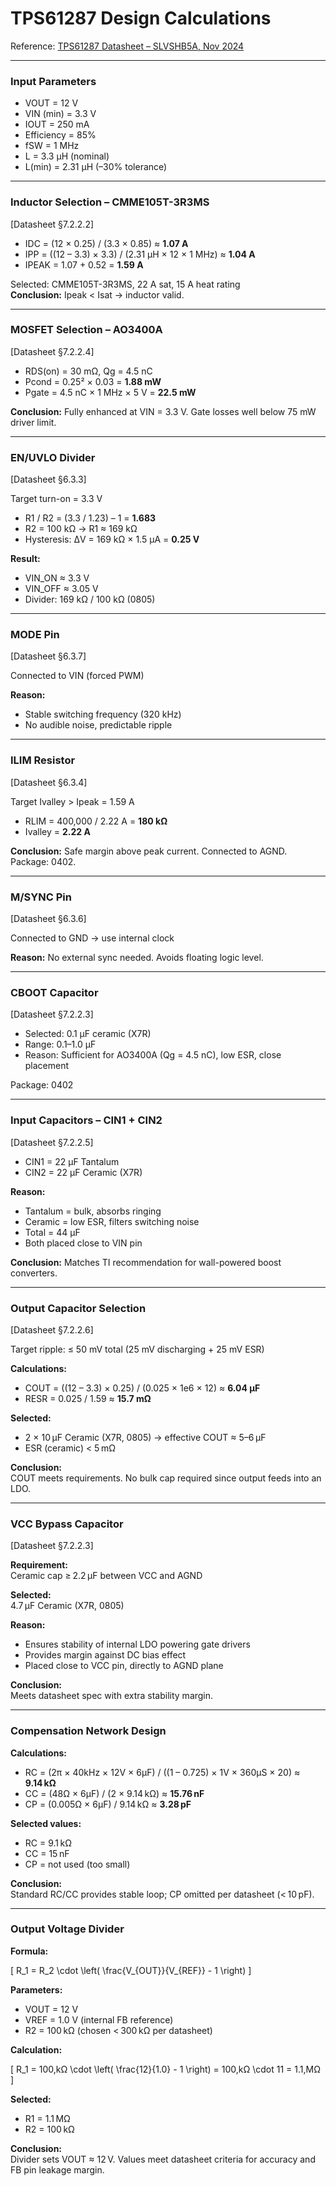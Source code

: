 # TPS61287 Design Calculations

Reference: [TPS61287 Datasheet – SLVSHB5A, Nov 2024](https://www.ti.com/lit/ds/symlink/tps61287.pdf)

---

### Input Parameters

- VOUT = 12 V  
- VIN (min) = 3.3 V  
- IOUT = 250 mA  
- Efficiency = 85%  
- fSW = 1 MHz  
- L = 3.3 µH (nominal)  
- L(min) = 2.31 µH (–30% tolerance)

---

### Inductor Selection – CMME105T-3R3MS  
[Datasheet §7.2.2.2]

- IDC = (12 × 0.25) / (3.3 × 0.85) ≈ **1.07 A**  
- IPP = ((12 – 3.3) × 3.3) / (2.31 µH × 12 × 1 MHz) ≈ **1.04 A**  
- IPEAK = 1.07 + 0.52 = **1.59 A**

Selected: CMME105T-3R3MS, 22 A sat, 15 A heat rating  
**Conclusion:** Ipeak < Isat → inductor valid.

---

### MOSFET Selection – AO3400A  
[Datasheet §7.2.2.4]

- RDS(on) = 30 mΩ, Qg = 4.5 nC  
- Pcond = 0.25² × 0.03 = **1.88 mW**  
- Pgate = 4.5 nC × 1 MHz × 5 V = **22.5 mW**

**Conclusion:** Fully enhanced at VIN = 3.3 V. Gate losses well below 75 mW driver limit.

---

### EN/UVLO Divider  
[Datasheet §6.3.3]

Target turn-on = 3.3 V  
- R1 / R2 = (3.3 / 1.23) – 1 = **1.683**  
- R2 = 100 kΩ → R1 ≈ 169 kΩ  
- Hysteresis: ΔV = 169 kΩ × 1.5 µA = **0.25 V**

**Result:**  
- VIN_ON ≈ 3.3 V  
- VIN_OFF ≈ 3.05 V  
- Divider: 169 kΩ / 100 kΩ (0805)

---

### MODE Pin  
[Datasheet §6.3.7]

Connected to VIN (forced PWM)

**Reason:**  
- Stable switching frequency (320 kHz)  
- No audible noise, predictable ripple

---

### ILIM Resistor  
[Datasheet §6.3.4]

Target Ivalley > Ipeak = 1.59 A  
- RLIM = 400,000 / 2.22 A = **180 kΩ**  
- Ivalley = **2.22 A**

**Conclusion:** Safe margin above peak current. Connected to AGND. Package: 0402.

---

### M/SYNC Pin  
[Datasheet §6.3.6]

Connected to GND → use internal clock

**Reason:** No external sync needed. Avoids floating logic level.

---

### CBOOT Capacitor  
[Datasheet §7.2.2.3]

- Selected: 0.1 µF ceramic (X7R)  
- Range: 0.1–1.0 µF  
- Reason: Sufficient for AO3400A (Qg = 4.5 nC), low ESR, close placement

Package: 0402

---

### Input Capacitors – CIN1 + CIN2  
[Datasheet §7.2.2.5]

- CIN1 = 22 µF Tantalum  
- CIN2 = 22 µF Ceramic (X7R)

**Reason:**  
- Tantalum = bulk, absorbs ringing  
- Ceramic = low ESR, filters switching noise  
- Total = 44 µF  
- Both placed close to VIN pin

**Conclusion:** Matches TI recommendation for wall-powered boost converters.

---

### Output Capacitor Selection  
[Datasheet §7.2.2.6]

Target ripple: ≤ 50 mV total (25 mV discharging + 25 mV ESR)

**Calculations:**

- COUT = ((12 – 3.3) × 0.25) / (0.025 × 1e6 × 12) ≈ **6.04 µF**
- RESR = 0.025 / 1.59 ≈ **15.7 mΩ**

**Selected:**

- 2 × 10 µF Ceramic (X7R, 0805) → effective COUT ≈ 5–6 µF
- ESR (ceramic) < 5 mΩ

**Conclusion:**  
COUT meets requirements. No bulk cap required since output feeds into an LDO.

---
### VCC Bypass Capacitor  
[Datasheet §7.2.2.3]

**Requirement:**  
Ceramic cap ≥ 2.2 µF between VCC and AGND

**Selected:**  
4.7 µF Ceramic (X7R, 0805)

**Reason:**  
- Ensures stability of internal LDO powering gate drivers  
- Provides margin against DC bias effect  
- Placed close to VCC pin, directly to AGND plane

**Conclusion:**  
Meets datasheet spec with extra stability margin.

---

### Compensation Network Design

**Calculations:**

- RC = (2π × 40kHz × 12V × 6µF) / ((1 – 0.725) × 1V × 360µS × 20) ≈ **9.14 kΩ**
- CC = (48Ω × 6µF) / (2 × 9.14 kΩ) ≈ **15.76 nF**
- CP = (0.005Ω × 6µF) / 9.14 kΩ ≈ **3.28 pF**

**Selected values:**
- RC = 9.1 kΩ  
- CC = 15 nF  
- CP = not used (too small)

**Conclusion:**  
Standard RC/CC provides stable loop; CP omitted per datasheet (< 10 pF).

---
### Output Voltage Divider

**Formula:**

\[
R_1 = R_2 \cdot \left( \frac{V_{OUT}}{V_{REF}} - 1 \right)
\]

**Parameters:**
- VOUT = 12 V  
- VREF = 1.0 V (internal FB reference)  
- R2 = 100 kΩ (chosen < 300 kΩ per datasheet)

**Calculation:**

\[
R_1 = 100\,kΩ \cdot \left( \frac{12}{1.0} - 1 \right) = 100\,kΩ \cdot 11 = 1.1\,MΩ
\]

**Selected:**
- R1 = 1.1 MΩ  
- R2 = 100 kΩ

**Conclusion:**  
Divider sets VOUT ≈ 12 V. Values meet datasheet criteria for accuracy and FB pin leakage margin.
